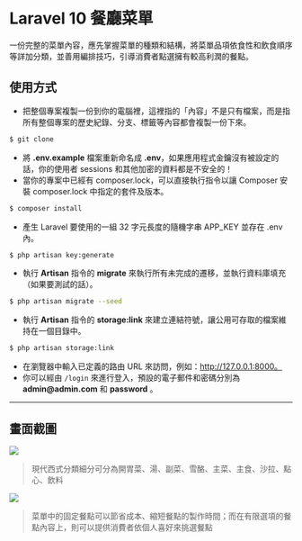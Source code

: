 # Laravel 10 餐廳菜單

一份完整的菜單內容，應先掌握菜單的種類和結構，將菜單品項依食性和飲食順序等詳加分類，並善用編排技巧，引導消費者點選擁有較高利潤的餐點。

## 使用方式
- 把整個專案複製一份到你的電腦裡，這裡指的「內容」不是只有檔案，而是指所有整個專案的歷史紀錄、分支、標籤等內容都會複製一份下來。
```sh
$ git clone
```
- 將 __.env.example__ 檔案重新命名成 __.env__，如果應用程式金鑰沒有被設定的話，你的使用者 sessions 和其他加密的資料都是不安全的！
- 當你的專案中已經有 composer.lock，可以直接執行指令以讓 Composer 安裝 composer.lock 中指定的套件及版本。
```sh
$ composer install
```
- 產生 Laravel 要使用的一組 32 字元長度的隨機字串 APP_KEY 並存在 .env 內。
```sh
$ php artisan key:generate
```
- 執行 __Artisan__ 指令的 __migrate__ 來執行所有未完成的遷移，並執行資料庫填充（如果要測試的話）。
```sh
$ php artisan migrate --seed
```
- 執行 __Artisan__ 指令的 __storage:link__ 來建立連結符號，讓公用可存取的檔案維持在一個目錄中。
```sh
$ php artisan storage:link
```
- 在瀏覽器中輸入已定義的路由 URL 來訪問，例如：http://127.0.0.1:8000。
- 你可以經由 `/login` 來進行登入，預設的電子郵件和密碼分別為 __admin@admin.com__ 和 __password__ 。

----

## 畫面截圖
![](https://i.imgur.com/SNBtWV1.png)
> 現代西式分類細分可分為開胃菜、湯、副菜、雪酪、主菜、主食、沙拉、點心、飲料

![](https://i.imgur.com/Dt6TvTH.png)
> 菜單中的固定餐點可以節省成本、縮短餐點的製作時間；而在有限選項的餐點內容上，則可以提供消費者依個人喜好來挑選餐點
